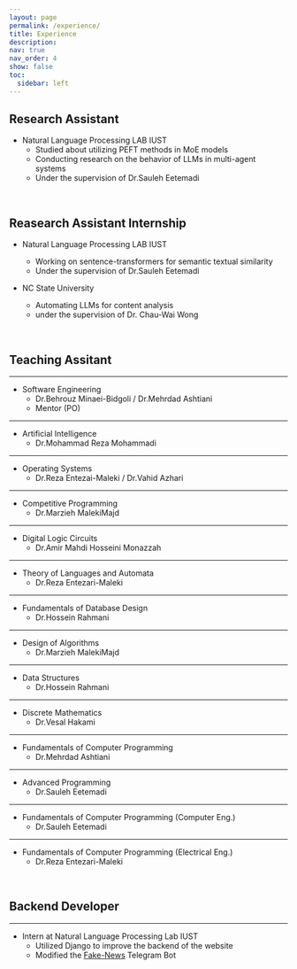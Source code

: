 ```yaml
---
layout: page
permalink: /experience/
title: Experience
description: 
nav: true
nav_order: 4
show: false
toc:
  sidebar: left
---
```

## **Research Assistant**

* Natural Language Processing LAB IUST
  * Studied about utilizing PEFT methods in MoE models
  * Conducting research on the behavior of LLMs in multi-agent systems
  * Under the supervision of Dr.Sauleh Eetemadi

<br>

## **Reasearch Assistant Internship**

* Natural Language Processing LAB IUST
  * Working on sentence-transformers for semantic textual similarity
  * Under the supervision of Dr.Sauleh Eetemadi

* NC State University
  * Automating LLMs for content analysis
  * under the supervision of Dr. Chau-Wai Wong

<br>

## **Teaching Assitant**

---

* Software Engineering
  * Dr.Behrouz Minaei-Bidgoli / Dr.Mehrdad Ashtiani
  * Mentor (PO)

---

* Artificial Intelligence
  * Dr.Mohammad Reza Mohammadi

---

* Operating Systems
  * Dr.Reza Entezai-Maleki / Dr.Vahid Azhari

---

* Competitive Programming
  * Dr.Marzieh MalekiMajd

---

* Digital Logic Circuits
  * Dr.Amir Mahdi Hosseini Monazzah

---

* Theory of Languages and Automata
  * Dr.Reza Entezari-Maleki

---

* Fundamentals of Database Design
  * Dr.Hossein Rahmani

---

* Design of Algorithms
  * Dr.Marzieh MalekiMajd

---

* Data Structures
  * Dr.Hossein Rahmani

---

* Discrete Mathematics
  * Dr.Vesal Hakami

---

* Fundamentals of Computer Programming
  * Dr.Mehrdad Ashtiani

---

* Advanced Programming
  * Dr.Sauleh Eetemadi

---

* Fundamentals of Computer Programming (Computer Eng.)
  * Dr.Sauleh Eetemadi

---

* Fundamentals of Computer Programming (Electrical Eng.)
  * Dr.Reza Entezari-Maleki

<br>

## **Backend Developer**

---

* Intern at Natural Language Processing Lab IUST
  * Utilized Django to improve the backend of the website
  * Modified the [Fake-News](https://github.com/NLPLab-IUST/Fake-News-Bot) Telegram Bot
